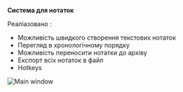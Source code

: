 **Система для нотаток**

Реаліазовано :
- Можливість швидкого створення текстових нотаток
- Перегляд в хронологічному порядку
- Можливість переносити нотатки до архіву
- Експорт всіх нотаток в файл
- Hotkeys

![Main window](https://i.imgur.com/19w65PX.png)



